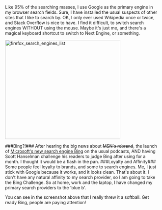 <!--{Title:"Bing Switchover: One Month or More", PublishedOn:"2009-06-09T23:40:09", Intro:"Like 95% of the searching masses, I use Google as the primary engine in my browser search fields. Su"} -->


Like 95% of the searching masses, I use Google as the primary engine in my browser search fields. Sure, I have installed the usual suspects of other sites that I like to search by. OK, I only ever used Wikipedia once or twice, and Stack Overflow is nice to have. I find it difficult, to switch search engines WITHOUT using the mouse. Maybe it's just me, and there's a magical keyboard shortcut to switch to Next Engine, or something.

<img style="border-right-width: 0px; display: inline; border-top-width: 0px; border-bottom-width: 0px; border-left-width: 0px" title="firefox_search_engines_list" border="0" alt="firefox_search_engines_list" src="http://devtxt.com/Blog/blogimg/BingSwitchover_693B/firefox_search_engines_list_5.png" width="375" height="323" />


###Bing?!###
After hearing the big news about <strike>MSN's rebrand</strike>, the launch of <a href="http://www.bing.com/">Microsoft's new search engine Bing</a> on the usual podcasts, AND having Scott Hanselman challenge his readers to judge Bing after using for a month. I thought it would be a flash in the pan. 
###Loyalty and Affinity###
Some people feel loyalty to brands, and some to search engines. Me, I just stick with Google because it works, and it looks clean. That's about it. I don't have any natural affinity to my search provider, so I am going to take the Bing Challenge. So at home, work and the laptop, I have changed my primary search providers to the 'blue b'.

You can see in the screenshot above that I really threw it a softball. Get ready Bing, people are paying attention!

